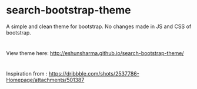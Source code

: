 # search-bootstrap-theme

A simple and clean theme for bootstrap.
No changes made in JS and CSS of bootstrap.
#
View theme here: http://eshunsharma.github.io/search-bootstrap-theme/
#
Inspiration from : https://dribbble.com/shots/2537786-Homepage/attachments/501387

